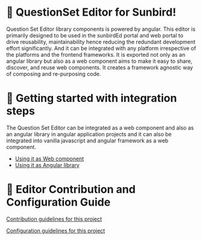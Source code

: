 
# :diamond_shape_with_a_dot_inside: QuestionSet Editor for Sunbird!
Question Set Editor library components is powered by angular. This editor is primarily designed to be used in the sunbirdEd portal and web portal to drive reusability, maintainability hence reducing the redundant development effort significantly. And it can be integrated with any platform irrespective of the platforms and the frontend frameworks. It is exported not only as an angular library but also as a web component aims to make it easy to share, discover, and reuse web components. It creates a framework agnostic way of composing and re-purposing code.

# :bookmark_tabs: Getting started with integration steps
The Question Set Editor can be integrated as a web component and also as an angular library in angular application projects and it can also be integrated into vanilla javascript and angular framework as a web component.

- [Using it as Web component](https://inquiry.sunbird.org/use/developer-installation/question-set-editor/installation#use-as-web-components)
- [Using it as Angular library](https://inquiry.sunbird.org/use/developer-installation/question-set-editor/installation#use-as-angular-library-in-angular-app)

# :bookmark_tabs: Editor Contribution and Configuration Guide

[Contribution guidelines for this project](https://inquiry.sunbird.org/use/developer-installation/question-set-editor/installation#questionset-editor-contribution-guide)

[Configuration guidelines for this project](https://inquiry.sunbird.org/learn/product-and-developer-guide/question-and-question-set-editor/configuration)
